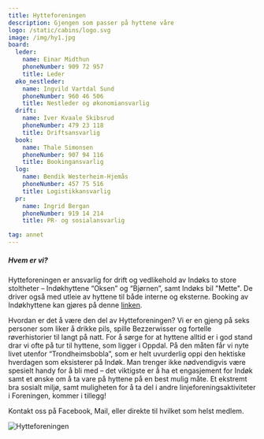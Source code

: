 ```yaml
---
title: Hytteforeningen
description: Gjengen som passer på hyttene våre
logo: /static/cabins/logo.svg
image: /img/hy1.jpg
board:
  leder:
    name: Einar Midthun
    phoneNumber: 909 72 957
    title: Leder
  øko_nestleder:
    name: Ingvild Vartdal Sund
    phoneNumber: 960 46 506
    title: Nestleder og økonomiansvarlig
  drift:
    name: Iver Kvaale Skibsrud
    phoneNumber: 479 23 118
    title: Driftsansvarlig
  book:
    name: Thale Simonsen
    phoneNumber: 907 94 116
    title: Bookingansvarlig
  log:
    name: Bendik Westerheim-Hjemås
    phoneNumber: 457 75 516
    title: Logistikkansvarlig
  pr:
    name: Ingrid Bergan
    phoneNumber: 919 14 214
    title: PR- og sosialansvarlig

tag: annet
---
```


##### Hvem er vi?

Hytteforeningen er ansvarlig for drift og vedlikehold av Indøks to store stoltheter – Indøkhyttene “Oksen” og “Bjørnen”, samt Indøks bil "Mette". De driver også med utleie av hyttene til både interne og eksterne. Booking av Indøkhyttene kan gjøres på denne [linken](https://www.indokntnu.no/cabins).

Hvordan er det å være den del av Hytteforeningen? Vi er en gjeng på seks personer som liker å drikke pils, spille Bezzerwisser og fortelle røverhistorier til langt på natt. For å sørge for at hyttene alltid er i god stand drar vi ofte på tur til hyttene, som ligger i Oppdal. På den måten får vi nyte livet utenfor “Trondheimsbobla”, som er helt uvurderlig oppi den hektiske hverdagen som eksisterer på Indøk. Man trenger ikke nødvendigvis være spesielt handy for å bli med – det viktigste er å ha et engasjement for Indøk samt et ønske om å ta vare på hyttene på en best mulig måte. Et ekstremt bra sosialt miljø, samt muligheten for å ta del i andre linjeforeningsaktiviteter i Foreningen, kommer i tillegg!

Kontakt oss på Facebook, Mail, eller direkte til hvilket som helst medlem.

![Hytteforeningen](/img/hy2.jpg)

